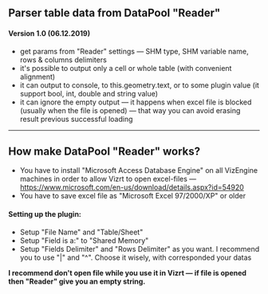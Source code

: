 ## Parser table data from DataPool "Reader"

#### Version 1.0 (06.12.2019)
* get params from "Reader" settings — SHM type, SHM variable name, rows & columns delimiters
* it's possible to output only a cell or whole table (with convenient alignment)
* it can output to console, to this.geometry.text, or to some plugin value (it support bool, int, double and string value)
* it can ignore the empty output — it happens when excel file is blocked (usually when the file is opened) — that way you can avoid erasing result previous successful loading

---

## How make DataPool "Reader" works?
* You have to install "Microsoft Access Database Engine" on all VizEngine machines in order to allow Vizrt to open excel-files — https://www.microsoft.com/en-us/download/details.aspx?id=54920
* You have to save excel file as "Microsoft Excel 97/2000/XP" or older

#### Setting up the plugin:
* Setup "File Name" and "Table/Sheet"
* Setup "Field is a:" to "Shared Memory"
* Setup "Fields Delimiter" and "Rows Delimiter" as you want. I recommend you to use "|" and "^". Choose it wisely, with corresponded your datas

__I recommend don't open file while you use it in Vizrt — if file is opened then "Reader" give you an empty string.__

